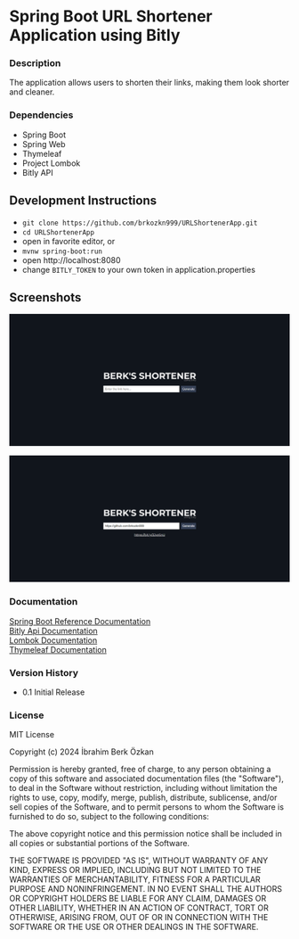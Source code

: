 # Spring Boot URL Shortener Application using Bitly

### Description

The application allows users to shorten their links, making them look shorter and cleaner.

### Dependencies

* Spring Boot
* Spring Web
* Thymeleaf
* Project Lombok
* Bitly API

## Development Instructions

- `git clone https://github.com/brkozkn999/URLShortenerApp.git`
- `cd URLShortenerApp`
- open in favorite editor, or
- `mvnw spring-boot:run`
- open http://localhost:8080
- change `BITLY_TOKEN` to your own token in application.properties

## Screenshots

![spring boot Url Shortener application ss1](./gui.png)

![spring boot Url Shortener application ss1](./gui2.png)

### Documentation
[Spring Boot Reference Documentation](https://docs.spring.io/spring-boot/docs/current/reference/htmlsingle/)<br/>
[Bitly Api Documentation](https://dev.bitly.com/)<br/>
[Lombok Documentation](https://projectlombok.org/features/)<br/>
[Thymeleaf Documentation](https://www.thymeleaf.org/documentation.html)<br/>

### Version History

* 0.1 Initial Release

### License

MIT License

Copyright (c) 2024 İbrahim Berk Özkan

Permission is hereby granted, free of charge, to any person obtaining a copy
of this software and associated documentation files (the "Software"), to deal
in the Software without restriction, including without limitation the rights
to use, copy, modify, merge, publish, distribute, sublicense, and/or sell
copies of the Software, and to permit persons to whom the Software is
furnished to do so, subject to the following conditions:

The above copyright notice and this permission notice shall be included in all
copies or substantial portions of the Software.

THE SOFTWARE IS PROVIDED "AS IS", WITHOUT WARRANTY OF ANY KIND, EXPRESS OR
IMPLIED, INCLUDING BUT NOT LIMITED TO THE WARRANTIES OF MERCHANTABILITY,
FITNESS FOR A PARTICULAR PURPOSE AND NONINFRINGEMENT. IN NO EVENT SHALL THE
AUTHORS OR COPYRIGHT HOLDERS BE LIABLE FOR ANY CLAIM, DAMAGES OR OTHER
LIABILITY, WHETHER IN AN ACTION OF CONTRACT, TORT OR OTHERWISE, ARISING FROM,
OUT OF OR IN CONNECTION WITH THE SOFTWARE OR THE USE OR OTHER DEALINGS IN THE
SOFTWARE.